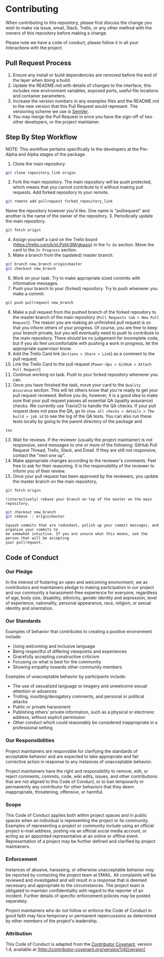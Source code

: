 # Contributing

When contributing to this repository, please first discuss the change you wish to make via issue,
email, Slack, Trello, or any other method with the owners of this repository before making a change.

Please note we have a code of conduct, please follow it in all your interactions with the project.

## Pull Request Process

1. Ensure any install or build dependencies are removed before the end of the layer when doing a
   build.
2. Update the README.md with details of changes to the interface, this includes new environment
   variables, exposed ports, useful file locations and container parameters.
3. Increase the version numbers in any examples files and the README.md to the new version that this
   Pull Request would represent. The versioning scheme we use is [SemVer](http://semver.org/).
4. You may merge the Pull Request in once you have the sign-off of two other developers, or the
   project maintainer.

## Step By Step Workflow
NOTE: This workflow pertains specifically to the developers at the Pre-Alpha and Alpha stages of the
package.
1. Clone the main repository.
```bash
git clone repository_link origin
```
2. Fork the main repository. The main repository will be push protected, which means that you cannot
   contribute to it without making pull requests. Add forked repository to your remote.
```bash
git remote add pullrequest forked_repository_link
```
   Name the repository however you'd like. One name is "pullrequest"  and another is the name of the
   owner of the repository.
3. Periodically update the main repository.
```bash
git fetch origin
```
4. Assign yourself a card on the Trello board (https://trello.com/b/xLPzbh3M/gbasis) in the `To Do`
   section. Move the card to the `In Progress` section.
5. Make a branch from the (updated) master branch.
```bash
git branch new_branch origin/master
git checkout new_branch
```
6. Work on your task. Try to make appropriate sized commits with informative messages.
7. Push your branch to your (forked) repository. Try to push whenever you make a commit.
```bash
git push pullrequest new_branch
```
8. Make a pull request from the pushed branch of the forked repository to the master branch of the
   main repository (`Pull Requests tab > New Pull Request`). The reason you are making an unfinished
   pull request is so that you inform others of your progress. Of course, you are free to keep your
   branch private, but you will eventually need to push to contribute to the main repository. There
   *should* be no judgement for incomplete code, but if you do feel uncomfortable with pushing a
   work in progress, let the appropriate supervisor know.
9. Add the Trello Card link (`Actions > Share > Link`) as a comment to the pull request.
10. Link the Trello Card to the pull request (`Power-Ups > GitHub > Attach Pull Request`)
11. Continue working on task. Push to your forked repository whenever you can.
12. Once you have finished the task, move your card to the `Quality  Assurance` section. This will
    let others know that you're ready to get your pull request reviewed. Before you do, however, it
    is a good idea to make sure that your pull request passes all essential QA (quality assurance)
    checks. We currently use TravisCI to handle the QA checks. If your pull request does not pass
    the QA, go to `show all checks > details > The build > job id` to see the log of the QA tests.
    You can also run these tests locally by going to the parent directory of the package and
```bash
tox
```
13. Wait for reviews. If the reviewer (usually the project maintainer) is not responsive, send
    messages to one or more of the following: GitHub Pull Request Thread, Trello, Slack, and Email.
    If they are still not responsive, contact the "next one up".
14. Make appropriate changes according to the reviewer's comments. Feel free to ask for their
    reasoning. It is the responsibility of the reviewer to inform you of their review.
15. Once your pull request has been approved by the reviewers, you update the master branch on the
    main repository,
```bash
git fetch origin
```
    (interactively) rebase your branch on top of the master on the main repository,
```bash
git checkout new_branch
git rebase -i origin/master
```
    Squash commits that are redundant, polish up your commit messages, and organize your commits to
    be somewhat intuitive. If you are unsure what this means, ask the person that will be accepting
    your pullrequest.

## Code of Conduct

### Our Pledge

In the interest of fostering an open and welcoming environment, we as contributors and maintainers
pledge to making participation in our project and our community a harassment-free experience for
everyone, regardless of age, body size, disability, ethnicity, gender identity and expression, level
of experience, nationality, personal appearance, race, religion, or sexual identity and orientation.

### Our Standards

Examples of behavior that contributes to creating a positive environment include:

* Using welcoming and inclusive language
* Being respectful of differing viewpoints and experiences
* Gracefully accepting constructive criticism
* Focusing on what is best for the community
* Showing empathy towards other community members

Examples of unacceptable behavior by participants include:

* The use of sexualized language or imagery and unwelcome sexual attention or advances
* Trolling, insulting/derogatory comments, and personal or political attacks
* Public or private harassment
* Publishing others' private information, such as a physical or electronic address, without explicit
  permission
* Other conduct which could reasonably be considered inappropriate in a professional setting

### Our Responsibilities

Project maintainers are responsible for clarifying the standards of acceptable behavior and are
expected to take appropriate and fair corrective action in response to any instances of unacceptable
behavior.

Project maintainers have the right and responsibility to remove, edit, or reject comments, commits,
code, wiki edits, issues, and other contributions that are not aligned to this Code of Conduct, or
to ban temporarily or permanently any contributor for other behaviors that they deem inappropriate,
threatening, offensive, or harmful.

### Scope

This Code of Conduct applies both within project spaces and in public spaces when an individual is
representing the project or its community. Examples of representing a project or community include
using an official project e-mail address, posting via an official social media account, or acting as
an appointed representative at an online or offline event. Representation of a project may be
further defined and clarified by project maintainers.

### Enforcement

Instances of abusive, harassing, or otherwise unacceptable behavior may be reported by contacting
the project team at EMAIL. All complaints will be reviewed and investigated and will
result in a response that is deemed necessary and appropriate to the circumstances. The project team
is obligated to maintain confidentiality with regard to the reporter of an incident. Further details
of specific enforcement policies may be posted separately.

Project maintainers who do not follow or enforce the Code of Conduct in good faith may face
temporary or permanent repercussions as determined by other members of the project's leadership.

### Attribution

This Code of Conduct is adapted from the [Contributor Covenant][homepage], version 1.4, available at
[http://contributor-covenant.org/version/1/4][version]

[homepage]: http://contributor-covenant.org
[version]: http://contributor-covenant.org/version/1/4/
